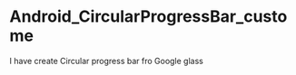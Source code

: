 Android_CircularProgressBar_custome
===================================

I have create Circular progress bar fro Google glass
